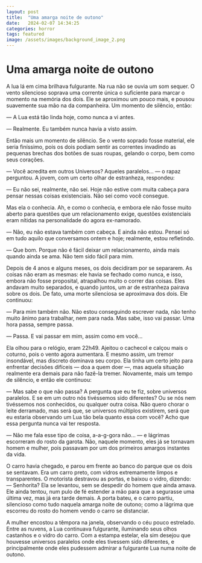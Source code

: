 ```yaml
---
layout: post
title:  "Uma amarga noite de outono"
date:   2024-02-07 14:34:25
categories: horror
tags: featured
image: /assets/images/background_image_2.png
---
```

# Uma amarga noite de outono

A lua lá em cima brilhava fulgurante. Na rua não se ouvia um som sequer. O vento silencioso soprava uma corrente única o suficiente para marcar o momento na memória dos dois. Ele se aproximou um pouco mais, e pousou suavemente sua mão na da companheira. Um momento de silêncio, então:

— A Lua está tão linda hoje, como nunca a vi antes.

— Realmente. Eu também nunca havia a visto assim.

Então mais um momento de silêncio. Se o vento soprado fosse material, ele seria finíssimo, pois os dois podiam sentir as correntes invadindo as pequenas brechas dos botões de suas roupas, gelando o corpo, bem como seus corações.

— Você acredita em outros Universos? Aqueles paralelos... — o rapaz perguntou. A jovem, com um certo olhar de estranheza, respondeu:

— Eu não sei, realmente, não sei. Hoje não estive com muita cabeça para pensar nessas coisas existenciais. Não sei como você consegue. 

Mas ela o conhecia. Ah, e como o conhecia, e embora ele não fosse muito aberto para questões que um relacionamento exige, questões existenciais eram nítidas na personalidade do agora ex-namorado. 

— Não, eu não estava também com cabeça. E ainda não estou. Pensei só em tudo aquilo que conversamos ontem e hoje; realmente, estou refletindo. 

— Que bom. Porque não é fácil deixar um relacionamento, ainda mais quando ainda se ama. Não tem sido fácil para mim. 

Depois de 4 anos e alguns meses, os dois decidiram por se separarem. As coisas não eram as mesmas: ele havia se fechado como nunca, e isso, embora não fosse proposital, atrapalhou muito o correr das coisas. Eles andavam muito separados, e quando juntos, um ar de estranheza pairava sobre os dois. De fato, uma morte silenciosa se aproximava dos dois. Ele continuou:

— Para mim também não. Não estou conseguindo escrever nada, não tenho muito ânimo para trabalhar, nem para nada. Mas sabe, isso vai passar. Uma hora passa, sempre passa. 

— Passa. E vai passar em mim, assim como em você...

Ela olhou para o relógio, eram 22h49. Ajeitou o cachecol e calçou mais o coturno, pois o vento agora aumentara. E mesmo assim, um tremor insondável, mas discreto dominava seu corpo. Ela tinha um certo jeito para enfrentar decisões difíceis — doa a quem doer —, mas aquela situação realmente era demais para não fazê-la tremer. Novamente, mais um tempo de silêncio, e então ele continuou:

— Mas sabe o que não passa? A pergunta que eu te fiz, sobre universos paralelos. E se em um outro nós tivéssemos sido diferentes? Ou se nós nem tivéssemos nos conhecidos, ou qualquer outra coisa. Não quero chorar o leite derramado, mas será que, se universos múltiplos existirem, será que eu estaria observando um Lua tão bela quanto essa com você? Acho que essa pergunta nunca vai ter resposta. 

— Não me fala esse tipo de coisa, a-a-g-gora não... — e lágrimas escorreram do rosto da garota. Não, naquele momento, eles já se tornavam homem e mulher, pois passavam por um dos primeiros amargos instantes da vida.

O carro havia chegado, e parou em frente ao banco do parque que os dois se sentavam. Era um carro preto, com vidros extremamente limpos e transparentes. O motorista destravou as portas, e baixou o vidro, dizendo: — Senhorita? Ela se levantou, sem se despedir do homem que ainda amava. Ele ainda tentou, num pulo de fé estender a mão para que a segurasse uma última vez, mas já era tarde demais. A porta bateu, e o carro partiu, silencioso como tudo naquela amarga noite de outono; como a lágrima que escorreu do rosto do homem vendo o carro se distanciar. 

A mulher encostou a têmpora na janela, observando o céu pouco estrelado. Entre as nuvens, a Lua continuava fulgurante, iluminando seus olhos castanhos e o vidro do carro. Com a estampa estelar, ela sim desejou que houvesse universos paralelos onde eles tivessem sido diferentes, e principalmente onde eles pudessem admirar a fulgurante Lua numa noite de outono.
